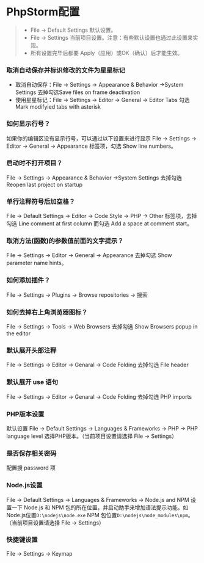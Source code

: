 # PhpStorm配置

> - File -> Default Settings 默认设置。
> - File -> Settings 当前项目设置。注意：有些默认设置也通过此设置来实现。
> - 所有设置完毕后都要 Apply（应用）或OK（确认）后才能生效。

### 取消自动保存并标识修改的文件为星星标记
- 取消自动保存：File -> Settings -> Appearance & Behavior ->System Settings 去掉勾选Save files on frame deactivation
- 使用星星标记：File -> Settings -> Editor -> General -> Editor Tabs 勾选Mark modifyied tabs with asterisk

### 如何显示行号？
如果你的编辑区没有显示行号，可以通过以下设置来进行显示 File -> Settings -> Editor -> General -> Appearance 标签项，勾选 Show line numbers。

### 启动时不打开项目？
File -> Settings -> Appearance & Behavior ->System Settings 去掉勾选Reopen last project on startup

### 单行注释符号后加空格？
File -> Default Settings -> Editor -> Code Style -> PHP -> Other 标签项，去掉勾选 Line comment at first column 而勾选 Add a space at comment start。

### 取消方法(函数)的参数值前面的文字提示？
File -> Settings -> Editor -> General -> Appearance 去掉勾选 Show parameter name hints。

### 如何添加插件？
File -> Settings -> Plugins -> Browse repositories -> 搜索

### 如何去掉右上角浏览器图标？
File -> Settings -> Tools -> Web Browsers 去掉勾选 Show Browsers popup in the editor

### 默认展开头部注释
File -> Settings -> Editor -> Genaral -> Code Folding 去掉勾选 File header

### 默认展开 use 语句
File -> Settings -> Editor -> Genaral -> Code Folding 去掉勾选 PHP imports

### PHP版本设置
默认设置 File -> Default Settings -> Languages & Frameworks -> PHP -> PHP language level 选择PHP版本。（当前项目设置请选择 File -> Settings）

### 是否保存相关密码
配置搜 password 项

### Node.js设置
File -> Default Settings -> Languages & Frameworks -> Node.js and NPM 设置一下 Node.js 和 NPM 包的所在位置，并启动助手来增加语法提示功能。如Node.js位置`D:\nodejs\node.exe` NPM 包位置`D:\nodejs\node_modules\npm`。（当前项目设置请选择 File -> Settings）

### 快捷键设置
File -> Settings -> Keymap